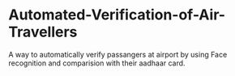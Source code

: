 # Automated-Verification-of-Air-Travellers

A way to automatically verify passangers at airport by using Face recognition and comparision with their aadhaar card.
